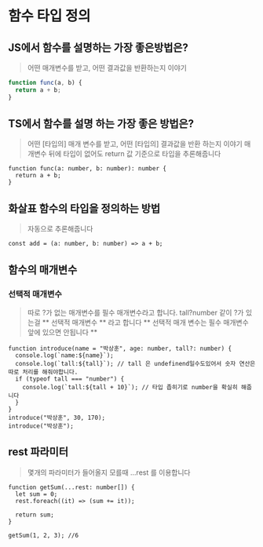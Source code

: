 # 함수 타입 정의

## JS에서 함수를 설명하는 가장 좋은방법은?

> 어떤 매개변수를 받고, 어떤 결과값을 반환하는지 이야기

```jsx
function func(a, b) {
  return a + b;
}
```

## TS에서 함수를 설명 하는 가장 좋은 방법은?

> 어떤 [타입의] 매개 변수를 받고, 어떤 [타입의] 결과값을 반환 하는지 이야기
> 매개변수 뒤에 타입이 없어도 return 값 기준으로 타입을 추론해줍니다

```tsx
function func(a: number, b: number): number {
  return a + b;
}
```

## 화살표 함수의 타입을 정의하는 방법

> 자동으로 추론해줍니다

```tsx
const add = (a: number, b: number) => a + b;
```

## 함수의 매개변수

### 선택적 매개변수

> 따로 ?가 없는 매개변수를 필수 매개변수라고 합니다.
> tall?number 같이 ?가 있는걸 ** 선택적 매개변수 ** 라고 합니다
> ** 선택적 매개 변수는 필수 매개변수 앞에 있으면 안됩니다 **

```tsx
function introduce(name = "박상훈", age: number, tall?: number) {
  console.log(`name:${name}`);
  console.log(`tall:${tall}`); // tall 은 undefinend일수도있어서 숫자 연산은 따로 처리를 해줘야합니다.
  if (typeof tall === "number") {
    console.log(`tall:${tall + 10}`); // 타입 좁히기로 number을 확실히 해줍니다
  }
}
introduce("박상훈", 30, 170);
introduce("박상훈");
```

## rest 파라미터

> 몇개의 파라미터가 들어올지 모를때 ...rest 를 이용합니다

```tsx
function getSum(...rest: number[]) {
  let sum = 0;
  rest.foreach((it) => (sum += it));

  return sum;
}

getSum(1, 2, 3); //6
```
